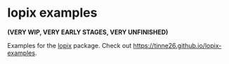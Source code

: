 # lopix examples

**(VERY WIP, VERY EARLY STAGES, VERY UNFINISHED)**

Examples for the [lopix](https://github.com/tinne26/lopix) package. Check out https://tinne26.github.io/lopix-examples.
